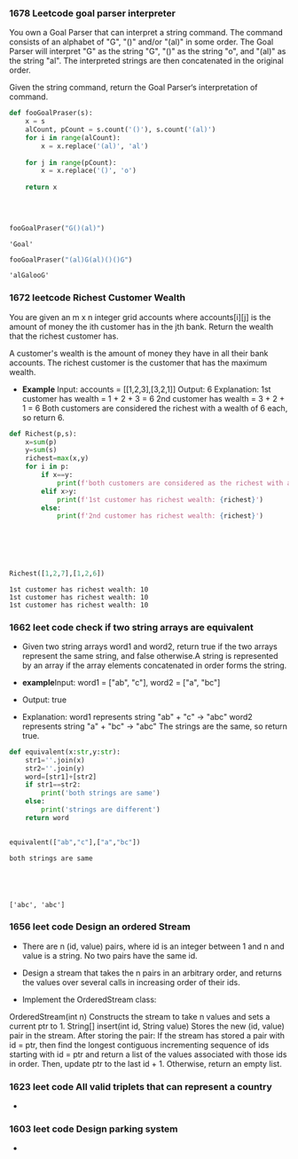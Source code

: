 ###  1678 Leetcode goal parser interpreter

You own a Goal Parser that can interpret a string command. The command consists of an alphabet of "G", "()" and/or "(al)" in some order. The Goal Parser will interpret "G" as the string "G", "()" as the string "o", and "(al)" as the string "al". The interpreted strings are then concatenated in the original order.

Given the string command, return the Goal Parser‘s interpretation of command.


```python
def fooGoalPraser(s):
    x = s
    alCount, pCount = s.count('()'), s.count('(al)')
    for i in range(alCount):
        x = x.replace('(al)', 'al')
        
    for j in range(pCount):
        x = x.replace('()', 'o')
        
    return x
        
        
    
```


```python
fooGoalPraser("G()(al)")
```




    'Goal'




```python
fooGoalPraser("(al)G(al)()()G")
```




    'alGalooG'



### 1672 leetcode Richest Customer Wealth

You are given an m x n integer grid accounts where accounts[i][j] is the amount of money the ith customer has in the jth bank. Return the wealth that the richest customer has.

A customer's wealth is the amount of money they have in all their bank accounts. The richest customer is the customer that has the maximum wealth.

* <b>Example</b>  Input: accounts = [[1,2,3],[3,2,1]]
Output: 6
Explanation:
1st customer has wealth = 1 + 2 + 3 = 6
2nd customer has wealth = 3 + 2 + 1 = 6
Both customers are considered the richest with a wealth of 6 each, so return 6.


```python
def Richest(p,s):
    x=sum(p)
    y=sum(s)
    richest=max(x,y)
    for i in p:
        if x==y:
            print(f'both customers are considered as the richest with a wealth of {richest} each ,so return {richest}')
        elif x>y:
            print(f'1st customer has richest wealth: {richest}')
        else:
            print(f'2nd customer has richest wealth: {richest}')
 
        
    
        
        
```


```python
Richest([1,2,7],[1,2,6])
```

    1st customer has richest wealth: 10
    1st customer has richest wealth: 10
    1st customer has richest wealth: 10
    

### 1662 leet code check if two string arrays are equivalent 
* Given two string arrays word1 and word2, return true if the two arrays represent the same string, and false otherwise.A string is represented by an array if the array elements concatenated in order forms the string.

* <b>example</b>Input: word1 = ["ab", "c"], word2 = ["a", "bc"]
* Output: true
* Explanation:
word1 represents string "ab" + "c" -> "abc"
word2 represents string "a" + "bc" -> "abc"
The strings are the same, so return true.


```python
def equivalent(x:str,y:str):
    str1=''.join(x)
    str2=''.join(y)
    word=[str1]+[str2]
    if str1==str2:
        print('both strings are same')
    else:
        print('strings are different')
    return word
    
```


```python
equivalent(["ab","c"],["a","bc"])
```

    both strings are same
    




    ['abc', 'abc']



### 1656 leet code  Design an ordered Stream 

* There are n (id, value) pairs, where id is an integer between 1 and n and value is a string. No two pairs have the same id.

* Design a stream that takes the n pairs in an arbitrary order, and returns the values over several calls in increasing order of their ids.

* Implement the OrderedStream class:

OrderedStream(int n) Constructs the stream to take n values and sets a current ptr to 1.
String[] insert(int id, String value) Stores the new (id, value) pair in the stream. After storing the pair:
If the stream has stored a pair with id = ptr, then find the longest contiguous incrementing sequence of ids starting with id = ptr and return a list of the values associated with those ids in order. Then, update ptr to the last id + 1.
Otherwise, return an empty list. 

### 1623 leet code All valid triplets that can represent a country

* 

### 1603 leet code Design parking system 

* 


```python

```
